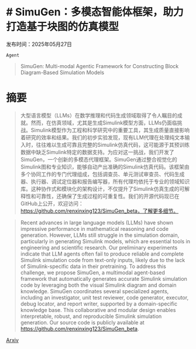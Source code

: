 # # SimuGen：多模态智能体框架，助力打造基于块图的仿真模型

发布时间：2025年05月27日

`Agent`

> SimuGen: Multi-modal Agentic Framework for Constructing Block Diagram-Based Simulation Models

# 摘要

> 大型语言模型（LLMs）在数学推理和代码生成领域取得了令人瞩目的成就。然而，在仿真领域，尤其是生成Simulink模型方面，LLMs仍面临挑战。Simulink模型作为工程和科学研究中的重要工具，其生成质量直接影响着研究的效率和结果。我们的初步实验发现，现有LLM代理在处理纯文本输入时，往往难以生成可靠且完整的Simulink仿真代码，这可能源于其预训练数据中缺乏Simulink特定的数据支持。为应对这一挑战，我们开发了SimuGen，一个创新的多模态代理框架。SimuGen通过整合视觉化的Simulink图和专业知识，能够自动产出准确的Simulink仿真代码。该框架由多个协同工作的专门代理组成，包括调查员、单元测试审查员、代码生成器、执行器、调试定位器和报告编写器，所有代理均依托于专业的领域知识库。这种协作式和模块化的架构设计，不仅提升了Simulink仿真生成的可解释性和可靠性，还确保了生成过程的可重复性。我们的开源代码现已在GitHub上公开，欢迎访问：https://github.com/renxinxing123/SimuGen_beta，了解更多细节。

> Recent advances in large language models (LLMs) have shown impressive performance in mathematical reasoning and code generation. However, LLMs still struggle in the simulation domain, particularly in generating Simulink models, which are essential tools in engineering and scientific research. Our preliminary experiments indicate that LLM agents often fail to produce reliable and complete Simulink simulation code from text-only inputs, likely due to the lack of Simulink-specific data in their pretraining. To address this challenge, we propose SimuGen, a multimodal agent-based framework that automatically generates accurate Simulink simulation code by leveraging both the visual Simulink diagram and domain knowledge. SimuGen coordinates several specialized agents, including an investigator, unit test reviewer, code generator, executor, debug locator, and report writer, supported by a domain-specific knowledge base. This collaborative and modular design enables interpretable, robust, and reproducible Simulink simulation generation. Our source code is publicly available at https://github.com/renxinxing123/SimuGen_beta.

[Arxiv](https://arxiv.org/abs/2506.15695)